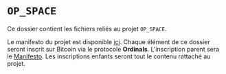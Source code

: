 # `OP_SPACE`

Ce dossier contient les fichiers reliés au projet `OP_SPACE`.

Le manifesto du projet est disponible [ici](Manifesto.md). Chaque élément de ce dossier seront inscrit sur Bitcoin via le protocole **Ordinals**. L'inscription parent sera le [Manifesto](Manifesto.md).
Les inscriptions enfants seront tout le contenu rattaché au projet.
